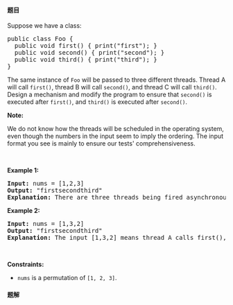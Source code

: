 #### 题目
<p>Suppose we have a class:</p>

<pre>
public class Foo {
  public void first() { print(&quot;first&quot;); }
  public void second() { print(&quot;second&quot;); }
  public void third() { print(&quot;third&quot;); }
}
</pre>

<p>The same instance of <code>Foo</code> will be passed to three different threads. Thread A will call <code>first()</code>, thread B will call <code>second()</code>, and thread C will call <code>third()</code>. Design a mechanism and modify the program to ensure that <code>second()</code> is executed after <code>first()</code>, and <code>third()</code> is executed after <code>second()</code>.</p>

<p><strong>Note:</strong></p>

<p>We do not know how the threads will be scheduled in the operating system, even though the numbers in the input seem to imply the ordering. The input format you see is mainly to ensure our tests&#39; comprehensiveness.</p>

<p>&nbsp;</p>
<p><strong class="example">Example 1:</strong></p>

<pre>
<strong>Input:</strong> nums = [1,2,3]
<strong>Output:</strong> &quot;firstsecondthird&quot;
<strong>Explanation:</strong> There are three threads being fired asynchronously. The input [1,2,3] means thread A calls first(), thread B calls second(), and thread C calls third(). &quot;firstsecondthird&quot; is the correct output.
</pre>

<p><strong class="example">Example 2:</strong></p>

<pre>
<strong>Input:</strong> nums = [1,3,2]
<strong>Output:</strong> &quot;firstsecondthird&quot;
<strong>Explanation:</strong> The input [1,3,2] means thread A calls first(), thread B calls third(), and thread C calls second(). &quot;firstsecondthird&quot; is the correct output.
</pre>

<p>&nbsp;</p>
<p><strong>Constraints:</strong></p>

<ul>
	<li><code>nums</code> is a permutation of <code>[1, 2, 3]</code>.</li>
</ul>


 #### 题解